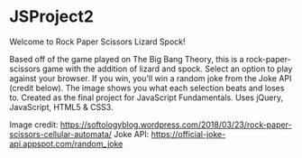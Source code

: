 # JSProject2

Welcome to Rock Paper Scissors Lizard Spock!

Based off of the game played on The Big Bang Theory, this is a rock-paper-scissors game with the addition of lizard and spock.
Select an option to play against your browser. If you win, you'll win a random joke from the Joke API (credit below).
The image shows you what each selection beats and loses to. 
Created as the final project for JavaScript Fundamentals. Uses jQuery, JavaScript, HTML5 & CSS3. 

Image credit: https://softologyblog.wordpress.com/2018/03/23/rock-paper-scissors-cellular-automata/
Joke API: https://official-joke-api.appspot.com/random_joke 
